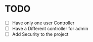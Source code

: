 # TODO

- [ ] Have only one user Controller
- [ ] Have a Different controller for admin
- [ ] Add Security to the project
